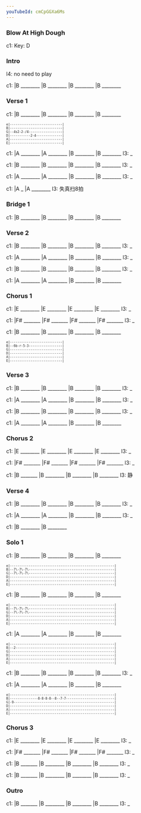 ```yaml
---
youTubeId: cmCpGGXa6Ms
---
```


### Blow At High Dough

c1: Key: D

### Intro

l4: no need to play

c1: |B ________ |B ________ |B ________ |B ________

### Verse 1

c1: |B ________ |B ________ |B ________ |B ________

<span style="font-size:0.7em; scroll-snap-stop: always; scroll-snap-align: start;">

```
e|----------------------------|
B|----------------------------|
G|--4s2-2-/4------------------|
D|-----------2-4--------------|
A|----------------------------|
E|----------------------------|
```
</span>

c1: |A ________ |A ________ |B ________ |B ________
l3:  _

c1: |B ________ |B ________ |B ________ |B ________
l3:  _

c1: |A ________ |A ________ |B ________ |B ________
l3:  _

c1: |A         _ |A ________
l3:  失真扫8拍

### Bridge 1

c1: |B ________ |B ________ |B ________ |B ________

### Verse 2

c1: |B ________ |B ________ |B ________ |B ________
l3:  _

c1: |A ________ |A ________ |B ________ |B ________
l3:  _

c1: |B ________ |B ________ |B ________ |B ________
l3:  _

c1: |A ________ |A ________ |B ________ |B ________

### Chorus 1

c1: |E ________ |E ________ |E ________ |E ________
l3:  _

c1: |F# _______ |F# _______ |F# _______ |F# _______
l3:  _

c1: |B ________ |B ________ |B ________ |B ________

<span style="font-size:0.7em; scroll-snap-stop: always; scroll-snap-align: start;">

```
e|----------------------------|
B|--6b-r-5-3------------------|
G|----------------------------|
D|----------------------------|
A|----------------------------|
E|----------------------------|
```
</span>

### Verse 3

c1: |B ________ |B ________ |B ________ |B ________
l3:  _

c1: |A ________ |A ________ |B ________ |B ________
l3:  _

c1: |B ________ |B ________ |B ________ |B ________
l3:  _

c1: |A ________ |A ________ |B ________ |B ________

### Chorus 2

c1: |E ________ |E ________ |E ________ |E ________
l3:  _

c1: |F# _______ |F# _______ |F# _______ |F# _______
l3:  _

c1: |B  _______ |B ________ |B ________ |B ________
l3:  静

### Verse 4

c1: |B ________ |B ________ |B ________ |B ________
l3:  _

c1: |A ________ |A ________ |B ________ |B ________
l3:  _

c1: |B ________ |B ________

### Solo 1

c1: |B ________ |B ________ |B ________ |B ________

<span style="font-size:0.7em; scroll-snap-stop: always; scroll-snap-align: start;">

```
e|--------------------------------------------------------|
B|--7\-7\-7\----------------------------------------------|
G|--7\-7\-7\----------------------------------------------|
D|--------------------------------------------------------|
A|--------------------------------------------------------|
E|--------------------------------------------------------|
```
</span>

c1: |B ________ |B ________ |B ________ |B ________

<span style="font-size:0.7em; scroll-snap-stop: always; scroll-snap-align: start;">

```
e|--------------------------------------------------------|
B|--7\-7\-7\----------------------------------------------|
G|--7\-7\-7\----------------------------------------------|
D|--------------------------------------------------------|
A|--------------------------------------------------------|
E|--------------------------------------------------------|
```
</span>

c1: |A ________ |A ________ |B ________ |B ________

<span style="font-size:0.7em; scroll-snap-stop: always; scroll-snap-align: start;">

```
e|--------------------------------------------------------|
B|--2-----------------------------------------------------|
G|--------------------------------------------------------|
D|--------------------------------------------------------|
A|--------------------------------------------------------|
E|--------------------------------------------------------|
```
</span>

c1: |B ________ |B ________ |B ________ |B ________
l3:  _

c1: |A ________ |A ________ |B ________ |B ________

<span style="font-size:0.7em; scroll-snap-stop: always; scroll-snap-align: start;">

```
e|--------------------------------------------------------|
B|---------------8-8-8-8--8--7-7--------------------------|
G|-9------------------------------------------------------|
D|--------------------------------------------------------|
A|--------------------------------------------------------|
E|--------------------------------------------------------|
```
</span>


### Chorus 3

c1: |E ________ |E ________ |E ________ |E ________
l3:  _

c1: |F# _______ |F# _______ |F# _______ |F# _______
l3:  _

c1: |B  _______ |B ________ |B ________ |B ________
l3:  _

c1: |B  _______ |B ________ |B ________ |B ________
l3:  _

### Outro

c1: |B  _______ |B ________ |B ________ |B ________
l3:  _
